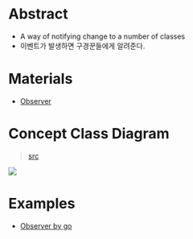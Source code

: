 # Abstract

- A way of notifying change to a number of classes
- 이벤트가 발생하면 구경꾼들에게 알려준다.
  
# Materials

* [Observer](https://www.dofactory.com/net/observer-design-pattern)

# Concept Class Diagram

> [src](observer.puml)

![](observer.png)

# Examples

* [Observer by go](/golang/designpattern/observer.md)
